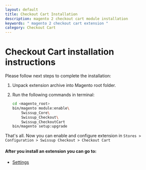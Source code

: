 ```yaml
---
layout: default
title: Checkout Cart Installation
description: magento 2 checkout cart module installation
keywords: " magento 2 checkout cart extension "
category: Checkout Cart
---
```


# Checkout Cart installation instructions

Please follow next steps to complete the installation:

 1. Unpack extension archive into Magento root folder.
 2. Run the following commands in terminal:

    ```bash
    cd <magento_root>
    bin/magento module:enable\
        Swissup_Core\
        Swissup_Checkout\
        Swissup_CheckoutCart
    bin/magento setup:upgrade
    ```

That's all. Now you can enable and configure extension in `Stores > Configuration > Swissup Checkout > Checkout Cart`

#### After you install an extension you can go to:

* [Settings][settings]

[settings]: /m2/extensions/checkout-cart/#settings
